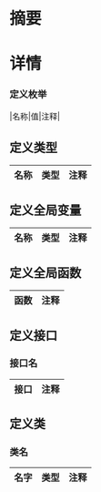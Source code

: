 # 摘要

# 详情 
### 定义枚举

|名称|值|注释|

## 定义类型

|名称|类型|注释|
|:--|:--|:--|

## 定义全局变量 
|名称|类型|注释|
|:--|:--|:--|

## 定义全局函数
|函数|注释|
|:--|:--|

## 定义接口
### 接口名
|接口|注释|
|:--|:--|

## 定义类
### 类名
|名字|类型|注释|
|:--|:--|:--|